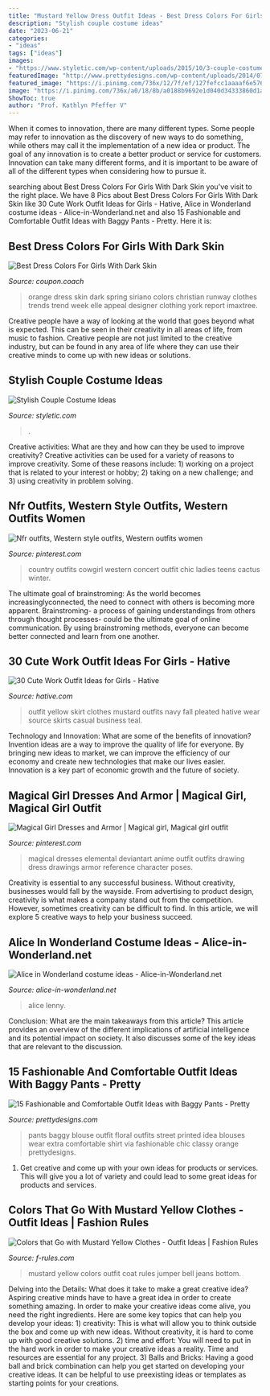 ```yaml
---
title: "Mustard Yellow Dress Outfit Ideas - Best Dress Colors For Girls With Dark Skin"
description: "Stylish couple costume ideas"
date: "2023-06-21"
categories:
- "ideas"
tags: ["ideas"]
images:
- "https://www.styletic.com/wp-content/uploads/2015/10/3-couple-costume-ideas.jpg"
featuredImage: "http://www.prettydesigns.com/wp-content/uploads/2014/07/Floral-Printed-Top-and-Black-Baggy-Pants-Outfit.jpg"
featured_image: "https://i.pinimg.com/736x/12/7f/ef/127fefcc1aaaaf6e57689d9c5306be5c.jpg"
image: "https://i.pinimg.com/736x/a0/18/8b/a0188b9692e1d040d34333860d1a3150.jpg"
ShowToc: true
author: "Prof. Kathlyn Pfeffer V"
---
```



When it comes to innovation, there are many different types. Some people may refer to innovation as the discovery of new ways to do something, while others may call it the implementation of a new idea or product. The goal of any innovation is to create a better product or service for customers. Innovation can take many different forms, and it is important to be aware of all of the different types when considering how to pursue it.

	

		
searching about Best Dress Colors For Girls With Dark Skin you've visit to the right place. We have 8 Pics about Best Dress Colors For Girls With Dark Skin like 30 Cute Work Outfit Ideas for Girls - Hative, Alice in Wonderland costume ideas - Alice-in-Wonderland.net and also 15 Fashionable and Comfortable Outfit Ideas with Baggy Pants - Pretty. Here it is:
		
    
## Best Dress Colors For Girls With Dark Skin

<img loading=lazy src="https://www.coupon.coach/couponcoach/upload/blog/Best_Dress_Colors_for_Girls_with_Dark_Skin/03.jpeg" onerror="this.onerror=null;this.src='https://tse3.mm.bing.net/th?id=OIP.wzk9mc3wuLpTewgpRwm_jQHaLH&amp;pid=15.1';" alt="Best Dress Colors For Girls With Dark Skin">

_Source: coupon.coach_

>orange dress skin dark spring siriano colors christian runway clothes trends trend week elle appeal designer clothing york report imaxtree. 

	

Creative people have a way of looking at the world that goes beyond what is expected. This can be seen in their creativity in all areas of life, from music to fashion. Creative people are not just limited to the creative industry, but can be found in any area of life where they can use their creative minds to come up with new ideas or solutions.

    
## Stylish Couple Costume Ideas

<img loading=lazy src="https://www.styletic.com/wp-content/uploads/2015/10/3-couple-costume-ideas.jpg" onerror="this.onerror=null;this.src='https://tse3.mm.bing.net/th?id=OIP.xcecg7EuQVZWZexRorf7ewHaNK&amp;pid=15.1';" alt="Stylish Couple Costume Ideas">

_Source: styletic.com_

>. 

	

Creative activities: What are they and how can they be used to improve creativity?
Creative activities can be used for a variety of reasons to improve creativity. Some of these reasons include: 1) working on a project that is related to your interest or hobby; 2) taking on a new challenge; and 3) using creativity in problem solving.

    
## Nfr Outfits, Western Style Outfits, Western Outfits Women

<img loading=lazy src="https://i.pinimg.com/736x/a0/18/8b/a0188b9692e1d040d34333860d1a3150.jpg" onerror="this.onerror=null;this.src='https://tse2.mm.bing.net/th?id=OIP.gU6c6A_ixCzjmC8v4flY0gHaLi&amp;pid=15.1';" alt="Nfr outfits, Western style outfits, Western outfits women">

_Source: pinterest.com_

>country outfits cowgirl western concert outfit chic ladies teens cactus winter. 

	

The ultimate goal of brainstroming:
As the world becomes increasinglyconnected, the need to connect with others is becoming more apparent. Brainstroming- a process of gaining understandings from others through thought processes- could be the ultimate goal of online communication. By using brainstroming methods, everyone can become better connected and learn from one another.

    
## 30 Cute Work Outfit Ideas For Girls - Hative

<img loading=lazy src="http://hative.com/wp-content/uploads/2015/02/work-outfit-ideas/23-cute-work-outfit-ideas-for-girls.jpg" onerror="this.onerror=null;this.src='https://tse2.mm.bing.net/th?id=OIP.1qMbQsBRz_qTIKna5id0UwHaK4&amp;pid=15.1';" alt="30 Cute Work Outfit Ideas for Girls - Hative">

_Source: hative.com_

>outfit yellow skirt clothes mustard outfits navy fall pleated hative wear source skirts casual business teal. 

	

Technology and Innovation: What are some of the benefits of innovation?
Invention ideas are a way to improve the quality of life for everyone. By bringing new ideas to market, we can improve the efficiency of our economy and create new technologies that make our lives easier. Innovation is a key part of economic growth and the future of society.

    
## Magical Girl Dresses And Armor | Magical Girl, Magical Girl Outfit

<img loading=lazy src="https://i.pinimg.com/736x/12/7f/ef/127fefcc1aaaaf6e57689d9c5306be5c.jpg" onerror="this.onerror=null;this.src='https://tse4.mm.bing.net/th?id=OIP.6hdmXjHDG7k3TlHHZ3lKcQHaEz&amp;pid=15.1';" alt="Magical Girl Dresses and Armor | Magical girl, Magical girl outfit">

_Source: pinterest.com_

>magical dresses elemental deviantart anime outfit outfits drawing dress drawings armor reference character poses. 

	

Creativity is essential to any successful business. Without creativity, businesses would fall by the wayside. From advertising to product design, creativity is what makes a company stand out from the competition. However, sometimes creativity can be difficult to find. In this article, we will explore 5 creative ways to help your business succeed.

    
## Alice In Wonderland Costume Ideas - Alice-in-Wonderland.net

<img loading=lazy src="https://www.alice-in-wonderland.net/wp-content/uploads/lenny-alice-costume.jpg" onerror="this.onerror=null;this.src='https://tse1.mm.bing.net/th?id=OIP.uzzFcPKDC_JgVCMDW_vM0gAAAA&amp;pid=15.1';" alt="Alice in Wonderland costume ideas - Alice-in-Wonderland.net">

_Source: alice-in-wonderland.net_

>alice lenny. 

	

Conclusion: What are the main takeaways from this article?
This article provides an overview of the different implications of artificial intelligence and its potential impact on society. It also discusses some of the key ideas that are relevant to the discussion.

    
## 15 Fashionable And Comfortable Outfit Ideas With Baggy Pants - Pretty

<img loading=lazy src="http://www.prettydesigns.com/wp-content/uploads/2014/07/Floral-Printed-Top-and-Black-Baggy-Pants-Outfit.jpg" onerror="this.onerror=null;this.src='https://tse2.mm.bing.net/th?id=OIP.Tw8j6ID4OO2P9uP-M3ItTgHaK2&amp;pid=15.1';" alt="15 Fashionable and Comfortable Outfit Ideas with Baggy Pants - Pretty">

_Source: prettydesigns.com_

>pants baggy blouse outfit floral outfits street printed idea blouses wear extra comfortable shirt via fashionable chic classy orange prettydesigns. 

	

1. Get creative and come up with your own ideas for products or services. This will give you a lot of variety and could lead to some great ideas for products and services.

    
## Colors That Go With Mustard Yellow Clothes - Outfit Ideas | Fashion Rules

<img loading=lazy src="http://f-rules.com/wp-content/uploads/2015/11/mustard-yellow-coat.jpg" onerror="this.onerror=null;this.src='https://tse2.mm.bing.net/th?id=OIP.HXAN_yYOraSdRFwwsiGnVAHaLG&amp;pid=15.1';" alt="Colors that Go with Mustard Yellow Clothes - Outfit Ideas | Fashion Rules">

_Source: f-rules.com_

>mustard yellow colors outfit coat rules jumper bell jeans bottom. 

	

Delving into the Details: What does it take to make a great creative idea?
Aspiring creative minds have to have a great idea in order to create something amazing. In order to make your creative ideas come alive, you need the right ingredients. Here are some key topics that can help you develop your ideas: 1) creativity: This is what will allow you to think outside the box and come up with new ideas. Without creativity, it is hard to come up with good creative solutions. 2) time and effort: You will need to put in the hard work in order to make your creative ideas a reality. Time and resources are essential for any project. 3) Balls and Bricks: Having a good ball and brick combination can help you get started on developing your creative ideas. It can be helpful to use preexisting ideas or templates as starting points for your creations.

